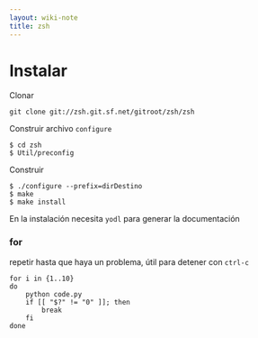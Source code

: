 ```yaml
---
layout: wiki-note
title: zsh
---
```

# Instalar

Clonar

	git clone git://zsh.git.sf.net/gitroot/zsh/zsh

Construir archivo `configure`

	$ cd zsh
	$ Util/preconfig

Construir

	$ ./configure --prefix=dirDestino
	$ make
	$ make install

En la instalación necesita `yodl` para generar la documentación

### for
repetir hasta que haya un problema, útil para detener con `ctrl-c`

	for i in {1..10}
	do
		python code.py
		if [[ "$?" != "0" ]]; then
			break
		fi
	done

